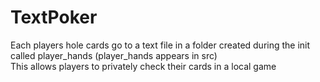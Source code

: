 # TextPoker

<p>
Each players hole cards go to a text file in a folder created during the init called player_hands (player_hands appears in src)<br/>
This allows players to privately check their cards in a local game
</p>
